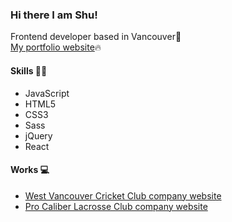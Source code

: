 ### Hi there I am Shu!
Frontend developer based in Vancouver👋  
[My portfolio website](https://shutanoue.com/)🔥

#### Skills 🧑‍💻
- JavaScript
- HTML5
- CSS3
- Sass
- jQuery
- React


#### Works 💻
- [West Vancouver Cricket Club company website](https://github.com/shu-tanoue/westvan-cricket-club)
- [Pro Caliber Lacrosse Club company website](https://github.com/shu-tanoue/pro-caliber-lacrosse)


<!--
**shu-tanoue/shu-tanoue** is a ✨ _special_ ✨ repository because its `README.md` (this file) appears on your GitHub profile.

Here are some ideas to get you started:

- 🔭 I’m currently working on ...
- 🌱 I’m currently learning ...
- 👯 I’m looking to collaborate on ...
- 🤔 I’m looking for help with ...
- 💬 Ask me about ...
- 📫 How to reach me: ...
- 😄 Pronouns: ...
- ⚡ Fun fact: ...
マークダウン方式
-->
